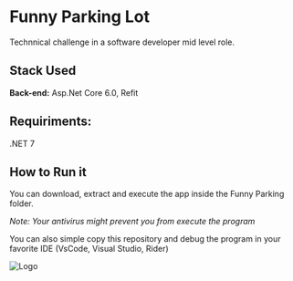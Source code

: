 
# Funny Parking Lot

Technnical challenge in a software developer mid level role.




## Stack Used

**Back-end:** Asp.Net Core 6.0, Refit


## Requiriments:

.NET 7
## How to Run it

You can download, extract and execute the app inside the Funny Parking folder.

*Note: Your antivirus might prevent you from execute the program*

You can also simple copy this repository and debug the program in your favorite IDE (VsCode, Visual Studio, Rider)

![Logo](https://rafaelcruz.azurewebsites.net/wp-content/uploads/2018/04/asp-net-core-logo.png)

